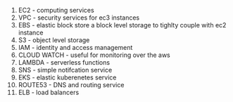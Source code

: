 1. EC2         - computing services
2. VPC         - security services for ec3 instances
3. EBS         - elastic block store a block level storage to tighlty couple with ec2 instance
4. S3          - object level storage
5. IAM         - identity and access management
6. CLOUD WATCH - useful for monitoring over the aws 
7. LAMBDA      - serverless functions
8. SNS         - simple notifcation service
9. EKS         - elastic kuberenetes service
10. ROUTE53    - DNS and routing service
11. ELB        - load balancers
